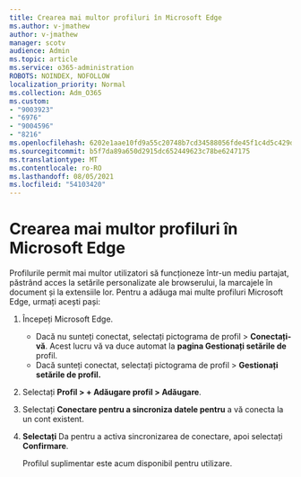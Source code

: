 ```yaml
---
title: Crearea mai multor profiluri în Microsoft Edge
ms.author: v-jmathew
author: v-jmathew
manager: scotv
audience: Admin
ms.topic: article
ms.service: o365-administration
ROBOTS: NOINDEX, NOFOLLOW
localization_priority: Normal
ms.collection: Adm_O365
ms.custom:
- "9003923"
- "6976"
- "9004596"
- "8216"
ms.openlocfilehash: 6202e1aae10fd9a55c20748b7cd34588056fde45f1c4d5c429da651f7a9bb6a7
ms.sourcegitcommit: b5f7da89a650d2915dc652449623c78be6247175
ms.translationtype: MT
ms.contentlocale: ro-RO
ms.lasthandoff: 08/05/2021
ms.locfileid: "54103420"
---
```

# <a name="create-multiple-profiles-in-microsoft-edge"></a>Crearea mai multor profiluri în Microsoft Edge

Profilurile permit mai multor utilizatori să funcționeze într-un mediu partajat, păstrând acces la setările personalizate ale browserului, la marcajele în document și la extensiile lor. Pentru a adăuga mai multe profiluri Microsoft Edge, urmați acești pași:

1. Începeți Microsoft Edge.
    - Dacă nu sunteți conectat, selectați pictograma de profil > **Conectați-vă**. Acest lucru vă va duce automat la **pagina Gestionați setările de** profil.
    - Dacă sunteți conectat, selectați pictograma de profil > **Gestionați setările de profil.**
2. Selectați **Profil > + Adăugare profil > Adăugare**.
3. Selectați **Conectare pentru a sincroniza datele pentru** a vă conecta la un cont existent.
4. **Selectați** Da pentru a activa sincronizarea de conectare, apoi selectați **Confirmare**.

    Profilul suplimentar este acum disponibil pentru utilizare.
